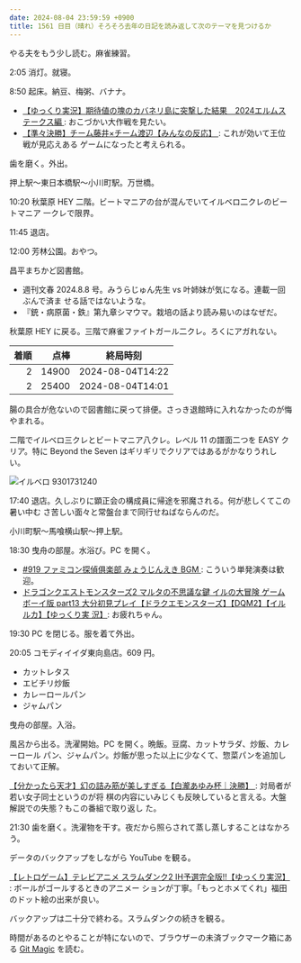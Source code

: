 ```yaml
---
date: 2024-08-04 23:59:59 +0900
title: 1561 日目（晴れ）そろそろ去年の日記を読み返して次のテーマを見つけるか
---
```


やる夫をもう少し読む。麻雀練習。

2:05 消灯。就寝。

8:50 起床。納豆、梅粥、バナナ。

* [【ゆっくり実況】期待値の塊のカバネリ島に突撃した結果　2024エルムステークス編
  ](https://www.youtube.com/watch?v=MfXHqQW4UAU): おこづかい大作戦を見たい。
* [【準々決勝】チーム藤井×チーム渡辺【みんなの反応】
  ](https://www.youtube.com/watch?v=2RtjnaqOWRY): これが効いて王位戦が見応えある
  ゲームになったと考えられる。

歯を磨く。外出。

押上駅～東日本橋駅～小川町駅。万世橋。

10:20 秋葉原 HEY 二階。ビートマニアの台が混んでいてイルベロ二クレのビートマニア
一クレで限界。

11:45 退店。

12:00 芳林公園。おやつ。

昌平まちかど図書館。

* 週刊文春 2024.8.8 号。みうらじゅん先生 vs 叶姉妹が気になる。連載一回ぶんで済ま
  せる話ではないような。
* 『銃・病原菌・鉄』第九章シマウマ。栽培の話より読み易いのはなぜだ。

秋葉原 HEY に戻る。三階で麻雀ファイトガール二クレ。ろくにアガれない。

| 着順 | 点棒 | 終局時刻 |
|-----:|-----:|----------|
| 2 | 14900 | 2024-08-04T14:22 |
| 2 | 25400 | 2024-08-04T14:01 |

腸の具合が危ないので図書館に戻って排便。さっき退館時に入れなかったのが悔やまれる。

二階でイルベロ三クレとビートマニア八クレ。レベル 11 の譜面二つを EASY クリア。特に
Beyond the Seven はギリギリでクリアではあるがかなりうれしい。

![イルベロ 9301731240](https://pbs.twimg.com/media/GUIR3VuaMAAfjU4?format=jpg&name=small)

17:40 退店。久しぶりに顕正会の構成員に帰途を邪魔される。何が悲しくてこの暑い中む
さ苦しい面々と常盤台まで同行せねばならんのだ。

小川町駅～馬喰横山駅～押上駅。

18:30 曳舟の部屋。水浴び。PC を開く。

* [#919 ファミコン探偵俱楽部 みょうじんえき BGM
  ](https://www.youtube.com/watch?v=n_sPlE3MUz8): こういう単発演奏は歓迎。
* [ドラゴンクエストモンスターズ2 マルタの不思議な鍵 イルの大冒険 ゲームボーイ版
  part13 大分初見プレイ【ドラクエモンスターズ】【DQM2】【イルルカ】【ゆっくり実
  況】](https://www.youtube.com/watch?v=1V4E8SHhb4I): お疲れちゃん。

19:30 PC を閉じる。服を着て外出。

20:05 コモディイイダ東向島店。609 円。

* カットレタス
* エビチリ炒飯
* カレーロールパン
* ジャムパン

曳舟の部屋。入浴。

風呂から出る。洗濯開始。PC を開く。晩飯。豆腐、カットサラダ、炒飯、カレーロール
パン、ジャムパン。炒飯が思った以上に少なくて、惣菜パンを追加しておいて正解。

[【分かったら天才】幻の詰み筋が美しすぎる【白瀧あゆみ杯｜決勝】
](https://www.youtube.com/watch?v=8UDLkTNGuGU): 対局者が若い女子同士というのが将
棋の内容にいみじくも反映していると言える。大盤解説での失態？もこの番組で取り返し
た。

21:30 歯を磨く。洗濯物を干す。夜だから照らされて蒸し蒸しすることはなかろう。

データのバックアップをしながら YouTube を観る。

[【レトロゲーム】テレビアニメ スラムダンク2 IH予選完全版!!【ゆっくり実況】
](https://www.youtube.com/watch?v=ixbEMZm0bCY): ボールがゴールするときのアニメー
ションが丁寧。「もっとホメてくれ」福田のドット絵の出来が良い。

バックアップは二十分で終わる。スラムダンクの続きを観る。

時間があるのとやることが特にないので、ブラウザーの未済ブックマーク箱にある [Git
Magic](http://www-cs-students.stanford.edu/~blynn/gitmagic/) を読む。
